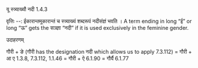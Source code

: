 

 यू स्त्र्याख्यौ नदी 1.4.3 


वृत्तिः --: ईकारान्तमूकारान्तं च स्त्र्याख्यं शब्दरूपं नदीसंज्ञं भवति । A term ending in long “ई” or long “ऊ” gets the सञ्ज्ञा “नदी” if it is used exclusively in the feminine gender. 


उदाहरणम् 


गौरी + ङे (गौरी has the designation नदी which allows us to apply 7.3.112) = गौरी + आ ए 1.3.8, 7.3.112, 1.1.46 = गौरी + ऐ 6.1.90 = गौर्यै 6.1.77 


